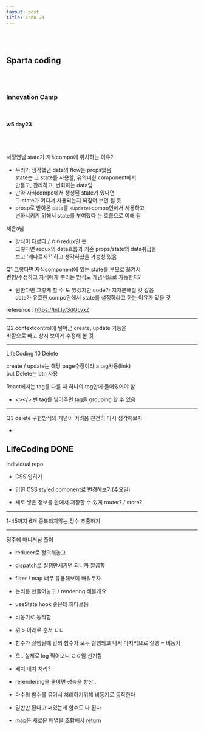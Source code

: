 ```yaml
---
layout: post
title: inno 23
---
```


<br><br>

## Sparta coding

<br><br>

### Innovation Camp

<br>

#### w5 day23

<br><br>

서정연님
state가 자식compo에 위치하는 이유?

- 우리가 생각했던 data의 flow는 props였음<br>
  state는 그 state를 사용할, 유의미한 component에서<br>
  만들고, 관리하고, 변화하는 data임
- 만약 자식compo에서 생성된 state가 있다면<br>
  그 state가 어디서 사용되는지 되짚어 보면 될 듯
- prosp로 받아온 data를 `<Update>`compo안에서 사용하고<br>
  변화시키기 위해서 state를 부여했다 는 흐름으로 이해 됨

세은a님

- 방식이 다르다 / ㅇㅇredux인 듯<br>
  그렇다면 redux의 data흐름과 기존 props/state의 data취급을<br>
  보고 '왜다르지?' 하고 생각하셨을 가능성 있음

Q1 그렇다면 자식component에 있는 state를 부모로 옮겨서<br>
변형/수정하고 자식에게 뿌리는 방식도 개념적으로 가능한지?

- 원한다면 그렇게 할 수 도 있겠지만 code가 지저분해질 것 같음<br>
  data가 유효한 compo안에서 state를 설정하라고 하는 이유가 있을 것

reference : https://bit.ly/3dQLvxZ

---

Q2 contextcontrol에 넣어군 create, update 기능을<br>
바깥으로 빼고 상시 보이게 수정해 볼 것

---

LifeCoding 10 Delete

create / update는 해당 page수정이라 a tag사용(link)<br>
but Delete는 btn 사용

React에서는 tag를 다룰 때 하나의 tag안에 들어있어야 함

- <></> 빈 tag를 넣어주면 tag들 grouping 할 수 있음

---

Q3 delete 구현방식의 개념이 어려움 천천히 다시 생각해보자

-

## LifeCoding DONE

individual repo

- CSS 입히기
- 입힌 CSS styled compnent로 변경해보기(수요일)

- 새로 넣은 정보를 안에서 저장할 수 있게 router? / store?

---

1-45까지 6개 중복되지않는 정수 추출하기

---

정주혜 매니저님 풀이

- reducer로 정의해놓고
- dispatch로 실행만시키면 되니까 깔끔함

- filter / map 너무 유용해보여 배워두자

- 논리를 만들어놓고 / rendering 해볼게요

- useState hook 좋은데 까다로움
- 비동기로 동작함
- 위 > 아래로 순서 ㄴㄴ
- 함수가 실행될떄 안의 함수가 모두 실행되고 나서
  마지막으로 실행 = 비동기
- 오.. 실제로 log 찍어보니 ㄹㅇ임 신기함
- 배치 대치 처리?
- rerendering을 줄이면 성능을 향상..
- 다수의 함수를 묶어서 처리하기위해 비동기로 동작한다
- 일반만 된다고 써있는데 함수도 다 된다

- map은 새로운 배열을 조합해서 return
